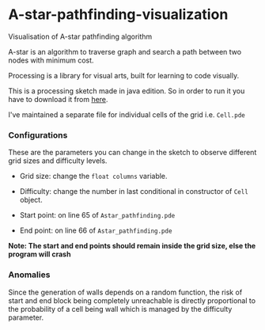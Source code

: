# A-star-pathfinding-visualization
Visualisation of A-star pathfinding algorithm

A-star is an algorithm to traverse graph and search a path between two nodes with minimum cost.

Processing is a library for visual arts, built for learning to code visually.

This is a processing sketch made in java edition. So in order to run it you have to download it from [here](https://processing.org/download/).

I've maintained a separate file for individual cells of the grid i.e. `Cell.pde`

### Configurations

These are the parameters you can change in the sketch to observe different grid sizes and difficulty levels.

- Grid size: change the `float columns` variable.

- Difficulty: change the number in last conditional in constructor of `Cell` object.

- Start point: on line 65 of `Astar_pathfinding.pde`

- End point: on line 66 of `Astar_pathfinding.pde`

**Note: The start and end points should remain inside the grid size, else the program will crash**

### Anomalies

Since the generation of walls depends on a random function, the risk of start and end block being completely unreachable is directly proportional to the probability of a cell being wall which is managed by the difficulty parameter.
